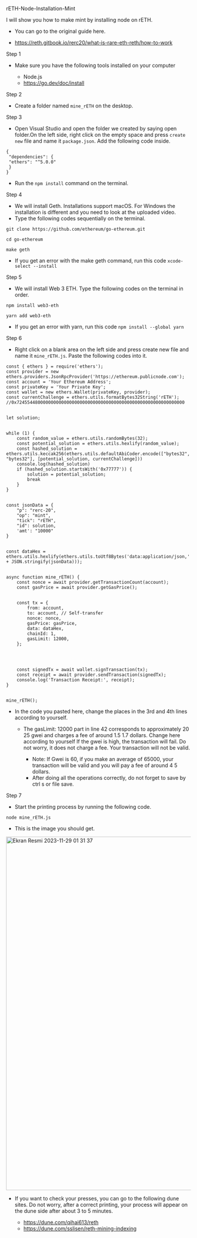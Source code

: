 rETH-Node-Installation-Mint

I will show you how to make mint by installing node on rETH.


- You can go to the original guide here.

- https://reth.gitbook.io/rerc20/what-is-rare-eth-reth/how-to-work


Step 1

- Make sure you have the following tools installed on your computer


  - Node.js
  - https://go.dev/doc/install

Step 2

- Create a folder named `mine_rETH` on the desktop.


Step 3 

- Open Visual Studio and open the folder we created by saying open folder.On the left side, right click on the empty space and press `create new` file and name it `package.json`. Add the following code inside.
```
{
 "dependencies": {
 "ethers": "^5.0.0"
 }
}
```

- Run the `npm install` command on the terminal.


Step 4 


- We will install Geth. Installations support macOS. For Windows the installation is different and you need to look at the uploaded video.
- Type the following codes sequentially on the terminal.

```
git clone https://github.com/ethereum/go-ethereum.git
```
```
cd go-ethereum
```
```
make geth
```

- If you get an error with the make geth command, run this code `xcode-select --install`


Step 5 

- We will install Web 3 ETH. Type the following codes on the terminal in order.
```
npm install web3-eth
```
```
yarn add web3-eth
```

- If you get an error with yarn, run this code `npm install --global yarn`

  
Step 6 

- Right click on a blank area on the left side and press create new file and name it `mine_rETH.js`. Paste the following codes into it.
```
const { ethers } = require('ethers');
const provider = new ethers.providers.JsonRpcProvider('https://ethereum.publicnode.com');
const account = 'Your Ethereum Address';
const privateKey = 'Your Private Key';
const wallet = new ethers.Wallet(privateKey, provider);
const currentChallenge = ethers.utils.formatBytes32String('rETH'); //0x7245544800000000000000000000000000000000000000000000000000000000


let solution;


while (1) {
    const random_value = ethers.utils.randomBytes(32);
    const potential_solution = ethers.utils.hexlify(random_value);
    const hashed_solution = ethers.utils.keccak256(ethers.utils.defaultAbiCoder.encode(["bytes32", "bytes32"], [potential_solution, currentChallenge]))
    console.log(hashed_solution)
    if (hashed_solution.startsWith('0x77777')) {
        solution = potential_solution;
        break
    }
}


const jsonData = {
    "p": "rerc-20",
    "op": "mint",
    "tick": "rETH",
    "id": solution,
    'amt': "10000"
}


const dataHex = ethers.utils.hexlify(ethers.utils.toUtf8Bytes('data:application/json,' + JSON.stringify(jsonData)));


async function mine_rETH() {
    const nonce = await provider.getTransactionCount(account);
    const gasPrice = await provider.getGasPrice();


    const tx = {
        from: account,
        to: account, // Self-transfer
        nonce: nonce,
        gasPrice: gasPrice,
        data: dataHex,
        chainId: 1,
        gasLimit: 12000,
    }; 




    const signedTx = await wallet.signTransaction(tx);
    const receipt = await provider.sendTransaction(signedTx);
    console.log('Transaction Receipt:', receipt);
}


mine_rETH();
```

- In the code you pasted here, change the places in the 3rd and 4th lines according to yourself.


  - The gasLimit: 12000 part in line 42 corresponds to approximately 20 25 gwei and charges a fee of around 1.5 1.7 dollars. Change here according to yourself If the gwei is high, the transaction will fail. Do not worry, it does not charge a fee. Your transaction will not be valid.


     - Note: If Gwei is 60, if you make an average of 65000, your transaction will be valid and you will pay a fee of around 4 5 dollars.
     - After doing all the operations correctly, do not forget to save by ctrl s or file save.


Step 7

- Start the printing process by running the following code.
```
node mine_rETH.js
```

- This is the image you should get.


<img width="963" alt="Ekran Resmi 2023-11-29 01 31 37" src="https://github.com/eCoxvague/rETH-Node-Kurulum-Mint/assets/100167495/8b75392b-4f80-4817-a046-e85dc85d99a1">


- If you want to check your presses, you can go to the following dune sites. Do not worry, after a correct printing, your process will appear on the dune side after about 3 to 5 minutes.


  - https://dune.com/qihai613/reth
  - https://dune.com/sslisen/reth-mining-indexing
